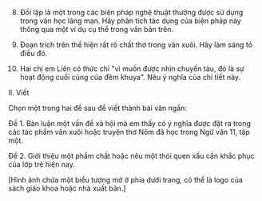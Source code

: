 8. Đối lập là một trong các biện pháp nghệ thuật thường được sử dụng trong văn học lãng mạn. Hãy phân tích tác dụng của biện pháp này thông qua một ví dụ cụ thể trong văn bản trên.

9. Đoạn trích trên thể hiện rất rõ chất thơ trong văn xuôi. Hãy làm sáng tỏ điều đó.

10. Hai chị em Liên có thức chỉ "vì muốn được nhìn chuyến tàu, đó là sự hoạt động cuối cùng của đêm khuya". Nêu ý nghĩa của chi tiết này.

II. Viết

Chọn một trong hai đề sau để viết thành bài văn ngắn:

Đề 1. Bàn luận một vấn đề xã hội mà em thấy có ý nghĩa được đặt ra trong các tác phẩm văn xuôi hoặc truyện thơ Nôm đã học trong Ngữ văn 11, tập một.

Đề 2. Giới thiệu một phẩm chất hoặc nêu một thói quen xấu cần khắc phục của lớp trẻ hiện nay.

[Hình ảnh chứa một biểu tượng mờ ở phía dưới trang, có thể là logo của sách giáo khoa hoặc nhà xuất bản.]